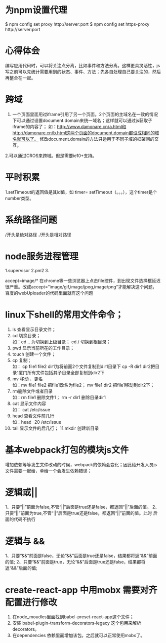 # 为npm设置代理

$ npm config set proxy http://server:port
$ npm config set https-proxy http://server:port

# 心得体会
编写应用代码时，可以将关注点分离，比如事件和方法分离。这样更具灵活性，js写之前可以先统计需要用到的状态、事件、方法；先各自处理自己要关注的，然后再整合在一起。

# 跨域
1. 一个页面里面用过iframe引用了另一个页面。2个页面的主域名在一致的情况下可以通过设置document.domain来统一域名；这样就可以通过js获取子iframe的内容了；
如：http://www.damonare.cn/a.html和http://damonare.cn/b.html这两个页面的document.domain都设成相同的域名就可以了。
修改document.domain的方法只适用于不同子域的框架间的交互。

2.可以通过CROS来跨域。但是需要ie10+支持。

# 平时积累
1.setTimeout的返回值是其id值，如 timer= setTimeout（。。。），这个timer是个number类型。

# 系统路径问题
/开头是绝对路径
./开头是相对路径

# node服务进程管理
1.supervisor
2.pm2
3.

accept=image/* 在chrome等一些浏览器上点击file控件，到出现文件选择框延迟很严重。改成accept=”image/gif,image/jpeg,image/png”才能解决这个问题，百度的webUploader的代码里面就有这个问题


# linux下shell的常用文件命令；
1. ls 查看显示目录文件；
2. cd 切换目录；  
 如：cd .. 为切换到上级目录；  cd / 切换到根目录；
3. pwd 显示当前所在的工作目录；
4. touch  创建一个文件；
5. cp  复制；   
如： cp file1 file2 dir1为将前面2个文件复制到dir1目录下
  		cp -R dir1 dir2把目录1厦门所有文件包括其子目录全部复制到dir2下
6. mv 移动 、更名    
如：mv file1 file2 把file1改名为file2；
	mv file1 dir2  把file1移动到dir2下；
7. rm删除文件或者目录  
如：rm file1 删除文件1； rm -r dir1 删除目录dir1
8. cat 显示文件内容  
如：  cat /etc/issue
9. head  查看文件前几行  
如：head -20 /etc/issue 
10. tail 显示文件的后几行；
11.mkdir 创建新目录


# 基本webpack打包的模块js文件
增加依赖等等发生文件改动的时候，webpack的依赖会变化；因此给开发人员js文件需要一起给，单给一个会发生依赖错误；

# 逻辑或|| 
1、只要“||”前面为false,不管“||”后面是true还是false，都返回“||”后面的值。
2、只要“||”前面为true,不管“||”后面是true还是false，都返回“||”前面的值。此时 后面的代码不执行

# 逻辑与 &&
1、只要“&&”前面是false，无论“&&”后面是true还是false，结果都将返“&&”前面的值;
2、只要“&&”前面是true，无论“&&”后面是true还是false，结果都将返“&&”后面的值;

# create-react-app 中用mobx 需要对齐配置进行修改
1. 在node_moudles里面找到babel-preset-react-app这个文件；
2. 安装 babel-plugin-transform-decorators-legacy 这个包用来解析decorators。
3. 在dependencies 依赖里面增加该包。之后就可以正常使用mobx了。